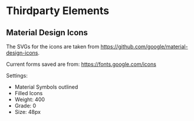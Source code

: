 # Thirdparty Elements
## Material Design Icons
The SVGs for the icons are taken from https://github.com/google/material-design-icons.

Current forms saved are from: https://fonts.google.com/icons

Settings:
- Material Symbols outlined
- Filled Icons
- Weight: 400
- Grade: 0
- Size: 48px
